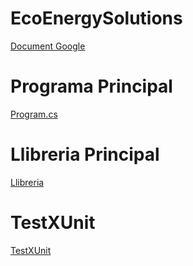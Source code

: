 # EcoEnergySolutions
[Document Google](https://docs.google.com/document/d/1_iKR6HxRcVyGo9Gwx-T8LAMSyrvSRK6pRopZGLxkZ6E/edit?usp=sharing)

# Programa Principal
[Program.cs](./EcoEnergySolutionsProgram/Program.cs)

# Llibreria Principal
[Llibreria](./EcoEnergySolutionsProgram/LlibreriaEcoEnergy.cs)

# TestXUnit
[TestXUnit](./EcoEnergyTestXUnit/UnitTest1.cs)
